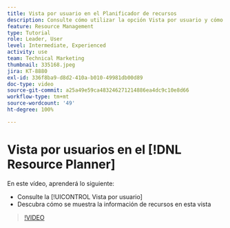 ```yaml
---
title: Vista por usuario en el Planificador de recursos
description: Consulte cómo utilizar la opción Vista por usuario y cómo se muestra la información de recursos en esta vista.
feature: Resource Management
type: Tutorial
role: Leader, User
level: Intermediate, Experienced
activity: use
team: Technical Marketing
thumbnail: 335168.jpeg
jira: KT-8880
exl-id: 336f8ba9-d8d2-410a-b010-49981db00d89
doc-type: video
source-git-commit: a25a49e59ca483246271214886ea4dc9c10e8d66
workflow-type: tm+mt
source-wordcount: '49'
ht-degree: 100%

---
```


# Vista por usuarios en el [!DNL Resource Planner]

En este vídeo, aprenderá lo siguiente:

* Consulte la [!UICONTROL Vista por usuario]
* Descubra cómo se muestra la información de recursos en esta vista


>[!VIDEO](https://video.tv.adobe.com/v/335168/?quality=12&learn=on)
